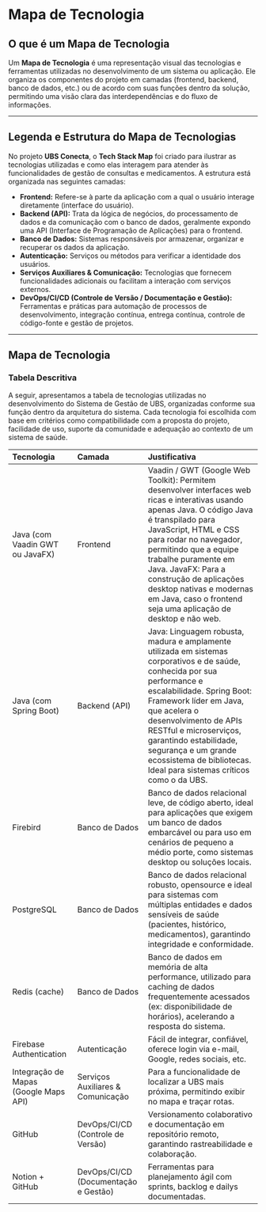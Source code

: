 # Mapa de Tecnologia

## O que é um Mapa de Tecnologia

Um **Mapa de Tecnologia** é uma representação visual das tecnologias e ferramentas utilizadas no desenvolvimento de um sistema ou aplicação. Ele organiza os componentes do projeto em camadas (frontend, backend, banco de dados, etc.) ou de acordo com suas funções dentro da solução, permitindo uma visão clara das interdependências e do fluxo de informações.

---

## Legenda e Estrutura do Mapa de Tecnologias

No projeto **UBS Conecta**, o **Tech Stack Map** foi criado para ilustrar as tecnologias utilizadas e como elas interagem para atender às funcionalidades de gestão de consultas e medicamentos. A estrutura está organizada nas seguintes camadas:

* **Frontend:** Refere-se à parte da aplicação com a qual o usuário interage diretamente (interface do usuário).
* **Backend (API):** Trata da lógica de negócios, do processamento de dados e da comunicação com o banco de dados, geralmente expondo uma API (Interface de Programação de Aplicações) para o frontend.
* **Banco de Dados:** Sistemas responsáveis por armazenar, organizar e recuperar os dados da aplicação.
* **Autenticação:** Serviços ou métodos para verificar a identidade dos usuários.
* **Serviços Auxiliares & Comunicação:** Tecnologias que fornecem funcionalidades adicionais ou facilitam a interação com serviços externos.
* **DevOps/CI/CD (Controle de Versão / Documentação e Gestão):** Ferramentas e práticas para automação de processos de desenvolvimento, integração contínua, entrega contínua, controle de código-fonte e gestão de projetos.

---

## Mapa de Tecnologia

### Tabela Descritiva

A seguir, apresentamos a tabela de tecnologias utilizadas no desenvolvimento do Sistema de Gestão de UBS, organizadas conforme sua função dentro da arquitetura do sistema. Cada tecnologia foi escolhida com base em critérios como compatibilidade com a proposta do projeto, facilidade de uso, suporte da comunidade e adequação ao contexto de um sistema de saúde.

| Tecnologia                            | Camada                              | Justificativa                                                                                                                                                                                                                                                                                            |
| :------------------------------------ | :---------------------------------- | :----------------------------------------------------------------------------------------------------------------------------------------------------------------------------------------------------------------------------------------------------------------------------------------- |
| Java (com Vaadin GWT ou JavaFX)       | Frontend                            | Vaadin / GWT (Google Web Toolkit): Permitem desenvolver interfaces web ricas e interativas usando apenas Java. O código Java é transpilado para JavaScript, HTML e CSS para rodar no navegador, permitindo que a equipe trabalhe puramente em Java. JavaFX: Para a construção de aplicações desktop nativas e modernas em Java, caso o frontend seja uma aplicação de desktop e não web. |
| Java (com Spring Boot)                | Backend (API)                       | Java: Linguagem robusta, madura e amplamente utilizada em sistemas corporativos e de saúde, conhecida por sua performance e escalabilidade. Spring Boot: Framework líder em Java, que acelera o desenvolvimento de APIs RESTful e microserviços, garantindo estabilidade, segurança e um grande ecossistema de bibliotecas. Ideal para sistemas críticos como o da UBS. |
| Firebird                              | Banco de Dados                      | Banco de dados relacional leve, de código aberto, ideal para aplicações que exigem um banco de dados embarcável ou para uso em cenários de pequeno a médio porte, como sistemas desktop ou soluções locais.                                                                                    |
| PostgreSQL                            | Banco de Dados                      | Banco de dados relacional robusto, opensource e ideal para sistemas com múltiplas entidades e dados sensíveis de saúde (pacientes, histórico, medicamentos), garantindo integridade e conformidade.                                                                                              |
| Redis (cache)                         | Banco de Dados                      | Banco de dados em memória de alta performance, utilizado para caching de dados frequentemente acessados (ex: disponibilidade de horários), acelerando a resposta do sistema.                                                                                                        |
| Firebase Authentication               | Autenticação                        | Fácil de integrar, confiável, oferece login via e-mail, Google, redes sociais, etc.                                                                                                                                                                                                  |
| Integração de Mapas (Google Maps API) | Serviços Auxiliares & Comunicação | Para a funcionalidade de localizar a UBS mais próxima, permitindo exibir no mapa e traçar rotas.                                                                                                                                                                                      |
| GitHub                                | DevOps/CI/CD (Controle de Versão)   | Versionamento colaborativo e documentação em repositório remoto, garantindo rastreabilidade e colaboração.                                                                                                                                                                            |
| Notion + GitHub                       | DevOps/CI/CD (Documentação e Gestão) | Ferramentas para planejamento ágil com sprints, backlog e dailys documentadas.                                                                                                                                                                                                      |
